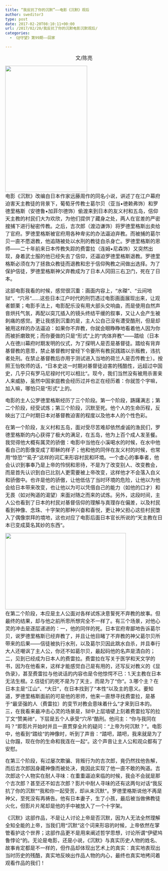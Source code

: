 ```yaml
---
title: “我反抗了你的沉默”——电影《沉默》观后
author: sweditor3
type: post
date: 2017-02-20T08:10:11+00:00
url: /2017/02/20/我反抗了你的沉默电影沉默观后/
categories:
  - 《@守望》第99期——回家

---
```

<p style="text-align: center;">
  <span style="font-size: 12pt;">文/陈亮</span>
</p>

<span style="font-size: 12pt;"><img class="aligncenter wp-image-14991" src="http://t5.shwchurch.org/wp-content/uploads/2017/02/沉默剧照-3.jpg" alt="" width="262" height="403" /><br /> 电影《沉默》改编自日本作家远藤周作的同名小说，讲述了在江户幕府迫害天主教徒的背景下，葡萄牙传教士葛尔贝（亚当•德赖弗饰）和罗德里格斯（安德鲁•加菲尔德饰）偷渡来到日本的友义村和五岛，信仰天主教的村民们大为欢欣，为他们提供了藏身之处，两人在官差的严密搜捕下进行秘密传教。之后，吉次郎（渡边谦饰）将罗德里格斯出卖给了官府。罗德里格斯被官府用各种卑劣的办法逼迫弃教。而被捕的葛尔贝一直不愿退教，他追随被处以水刑的教徒自杀身亡。罗德里格斯的恩师——二十年前来日本传教失踪的费雷拉（连姆•尼森饰）又突然出现，身着武士服的他已经失去了信仰，还逼迫罗德里格斯退教。罗德里格斯必须在为了拯救众教徒而退教和忠于信仰殉教之间做出选择。为了保护信徒，罗德里格斯神父弃教成为了日本人冈田三右卫门，死在了日本。</span>

<span style="font-size: 12pt;">这部电影我看的时候，感觉很沉重：画面内容上，“水磔”、“云间地狱”、“穴吊”……这些日本江户时代的刑罚透过电影画面展现出来，让观者颤栗；电影手法上，电影配乐没有用大部头交响曲，而是使用自然声音烘托气氛，再配以突兀插入的镜头终结平缓的叙事，又让人会产生被刺痛的感觉。更让我感到沉重的是，主人公自己没有遭受酷刑，但是却被用这样的办法逼迫：如果你不弃教，你就会眼睁睁地看着他人因为你而被折磨致死；而你要做的只是“形式”上的“肉体弃教”——踏绘（日本人在德川幕府时期发明的仪式，为了探明人是否是基督徒。踏绘有背弃基督教的意思，禁止基督教时曾经下令要所有教民践踏以示叛教，违抗者处刑。在禁止基督教后亦用于测试进入当地的荷兰人是否传教士）。按照王怡牧师的话，“日本史这一时期对基督徒迫害的残酷性，远超过中国史，几乎只有罗马尼禄时代可以相比”。现今，我们当然没有被用杀害亲人来威胁，虽然中国家庭教会经历过并也正在经历着：你就签个字嘛，加入嘛，哪怕只是“形式”上的。</span>

<span style="font-size: 12pt;">电影的主人公罗德里格斯经历了三个阶段。第一个阶段，踌躇满志；第二个阶段，经受试炼；第三个阶段，沉默至死。他个人的生命历程，反映出了江户时期日本对基督教迫害的程度以及他本人的个性色彩。</span>

<span style="font-size: 12pt;">在第一个阶段，友义村和五岛，面对受尽苦难却依然虔诚的渔民们，罗德里格斯的内心获得了极大的满足，在五岛，他为上百个成人发圣餐。我觉得他大概有属灵的骄傲：电影中当他在小溪喝水的时候，在水中他看自己的影像变成了耶稣的样子；他和他的同伴在友义村的时候，也常用“惊恐”“虱子”这样的词汇来形容村民和环境。一个虚心的事奉者，他会认识到事奉乃是上帝的怜悯和恩待，不是为了改变别人、改变教会，而是首先认识到自已比别人更需要被上帝改变，这样他才不会落入自义和骄傲中。也许是他的骄傲，让他低估了当时环境的危险，让他以为他会给日本带来改变，也让他以为可以凭借自己的能力（如他的口才）和无畏（如对殉道的渴望）来面对随之而来的试炼。另外，这段时间，主人公也看到了日本的村民对基督信仰的理解与真理存在偏差，以及村民看到神像、念珠、十字架的那种兴奋和喜悦，更让神父担心这些村民堕入了偶像崇拜的境地，这也对应了电影后面日本官长所说的“天主教在日本已变成莫名其妙的东西”。</span>

<span style="font-size: 12pt;"><img class="aligncenter wp-image-14992" src="http://t5.shwchurch.org/wp-content/uploads/2017/02/沉默剧照-2.jpg" alt="" width="386" height="244" /><br /> 在第二个阶段，本应是主人公面对各样试炼决意誓死不弃教的故事。但最终的结果，却与他之前所思所想完全不一样了。有三个场景，对他心灵的冲击是逐层递进的：一，他的同伴的死。日本官府卑鄙地告诉葛尔贝，说罗德里格斯已经弃教了，并且让他目睹了不弃教的神父葛尔贝所带来的后果——信徒被执行水刑，以及葛尔贝因此跳水自杀，并且奉行大人还嘲讽了主人公，你还不如葛尔贝，最起码他的名声是清白的；二，见到已经成为日本人的费雷拉。费雷拉在写关于医学和天文学的书，因为在他看来，这样才能感觉自己是有用的，还写反对教义的《显伪录》，甚至费雷拉与他说话的内容也是令他惊愕不已：1.天主教在日本无法生根。2.信徒们的死不是为了天主，而是为了“你”。3.哪个主？在日本主是“江山”、“大日”，在日本找到了“本性”以及主的意义。要知道，罗德里格斯面前的可是他的恩师，他来一直想寻找费雷拉，是基于“最坚强的人（费雷拉）的变节对教会意味着什么”才来到日本的。三，在我看来最冲击心灵的场景是，狱中上层墙壁上刻着费雷拉写的拉丁文“赞美祂”，下层是五个人承受“穴吊”酷刑。他问主：“你与我同在吗？”即影片开始时并且一直贯穿全片的疑问：“上帝为何沉默？”。电影中，他看到“踏绘”的神像时，听到了声音：“踏吧，踏吧，我来就是为了让你蹋，现在你的生命和我连在一起”。这个声音让主人公和观众都有了安慰。</span>

<span style="font-size: 12pt;">在第三个阶段，有过屡次欺骗、背叛行为的吉次郎，竟仍然找他告解，而后吉次郎因身藏神像而被处决，竟因此实现了他一直不敢的殉道。吉次郎这个人物实在耐人寻味：在重重逼迫来临的时候，我会不会就是那个吉次郎？甚至还不如吉次郎？影片中耐人寻味的还有这两句对话“我反抗了你的沉默”“我和你一起受苦，却从未沉默”。罗德里格斯说他不再是神父，至死没有再祷告。他有日本妻子，生了小孩，最后被当做佛教徒火化，但影片片尾却是他的手中被放入了一个十字架。</span>

<span style="font-size: 12pt;">《沉默》这部作品，不是让人讨论上帝是否沉默，因为人无法全然理解全知全能的上帝，当我们用“沉默”这个词来形容的时候，上帝依然在掌管看护这个世界；这部作品更不是用来阐述哲学思想，讨论所谓“伊壁鸠鲁悖论”的。无论是电影，还是小说，《沉默》与真实历史人物的姓名、故事肯定都是不一样的，但作品却体现出艺术上的真实：真实地表现出当时历史的残酷，真实地反映出作品人物的内心，最终也真实地拷问着观看作品的我们！</span>